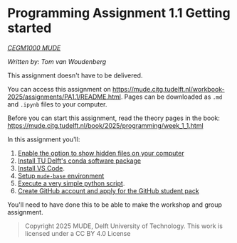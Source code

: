# Programming Assignment 1.1 Getting started

*[CEGM1000 MUDE](http://mude.citg.tudelft.nl/)*

*Written by: Tom van Woudenberg*

This assignment doesn't have to be delivered.

You can access this assignment on https://mude.citg.tudelft.nl/workbook-2025/assignments/PA1.1/README.html. Pages can be downloaded as `.md` and `.ipynb` files to your computer.

Before you can start this assignment, read the theory pages in the book: https://mude.citg.tudelft.nl/book/2025/programming/week_1_1.html

In this assignment you'll:
1. [Enable the option to show hidden files on your computer](./1_enable_hidden_files.md)
2. [Install TU Delft's conda software package](./2_install_conda.md)
3. [Install VS Code](./3_install_VS_code.md).
4. [Setup `mude-base` environment](./4_install_mude_environment.md)
5. [Execute a very simple python script](./5_test.ipynb).
6. [Create GitHub account and apply for the GitHub student pack](./6_github_copilot.md)

You'll need to have done this to be able to make the workshop and group assignment.

> Copyright 2025 MUDE, Delft University of Technology. This work is licensed under a CC BY 4.0 License
